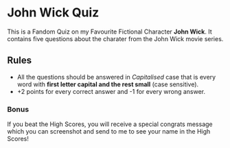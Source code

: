 # John Wick Quiz
This is a Fandom Quiz on my Favourite Fictional Character **John Wick**.
It contains five questions about the charater from the John Wick movie series.
## Rules
* All the questions should be answered in *Capitalised* case that is every word with **first letter capital and the rest small** (case sensitive).
* +2 points for every correct answer and -1 for every wrong answer.
### Bonus
If you beat the High Scores, you will receive a special congrats message which you can screenshot and send to me to see your name in the High Scores! 
